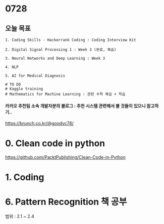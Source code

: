 # 0728
## 오늘 목표
```
1. Coding Skills - Hackerrank Coding : Coding Interview Kit

2. Digital Signal Processing 1 : Week 3 (완료, 복습)

3. Neural Networks and Deep Learning : Week 3

4. NLP

5. AI for Medical Diagnosis

# TO DO
# Kaggle training
# Mathematics for Machine Learning : 관련 수학 복습 + 학습
```
#### 카카오 추천팀 소속 개발자분의 블로그 : 추천 시스템 관련해서 볼 것들이 있으니 참고하기..
https://brunch.co.kr/@goodvc78/

# 0. Clean code in python
https://github.com/PacktPublishing/Clean-Code-in-Python

# 1. Coding



# 6. Pattern Recognition 책 공부
범위 : 2.1 ~ 2.4